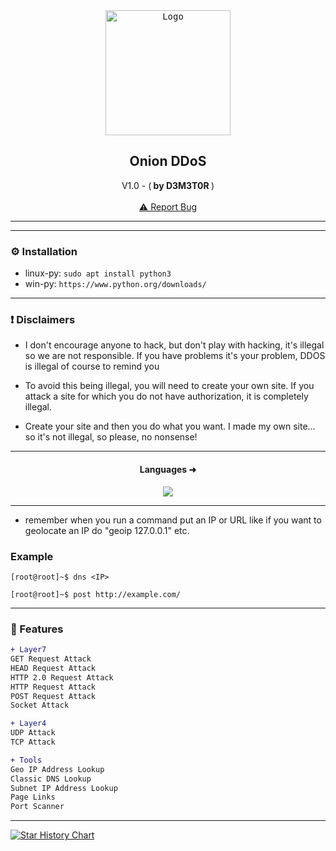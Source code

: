 
<div align="center">
  <kbd>
  <a href="https://github.com/RetrO-M">
    <img src="https://blog.joancolbert.com/wp-content/uploads/2013/11/garlic.jpg" alt="Logo" width="200" height="200">
  </a>
  </kbd>
  
  <h2 align="center">Onion DDoS</h2>

  <p align="center">
    V1.0 - (<b> by D3M3T0R </b>)
    <br />
    <br />
    <a href="https://github.com/RetrO-M/Onion-DDoS/issues/">⚠️ Report Bug</a>
  </p>
</div>

---------------------------------------


---------------------------------------

### ⚙️ Installation
* linux-py: `sudo apt install python3`
* win-py: `https://www.python.org/downloads/`

---------------------------------------

### ❗ Disclaimers
- I don't encourage anyone to hack, but don't play with hacking, it's illegal so we are not responsible. If you have problems it's your problem, DDOS is illegal of course to remind you

- To avoid this being illegal, you will need to create your own site. If you attack a site for which you do not have authorization, it is completely illegal.

- Create your site and then you do what you want. I made my own site... so it's not illegal, so please, no nonsense! 

---------------------------------------

<h4 align="center">Languages ➜</h5>
<p align="center">
           <img src="https://skillicons.dev/icons?i=py"/>
</p>


---------------------------------------

- remember when you run a command put an IP or URL like if you want to geolocate an IP do "geoip 127.0.0.1" etc.

### Example

```
[root@root]~$ dns <IP>
```

```
[root@root]~$ post http://example.com/
```

---------------------------------------

### 📣 Features

```diff
+ Layer7
GET Request Attack
HEAD Request Attack
HTTP 2.0 Request Attack
HTTP Request Attack 
POST Request Attack
Socket Attack

+ Layer4
UDP Attack
TCP Attack

+ Tools
Geo IP Address Lookup
Classic DNS Lookup
Subnet IP Address Lookup
Page Links
Port Scanner
```

---------------------------------------



<a href="https://star-history.com/#RetrO-M/Onion-DDoS&Date">
 <picture>
   <source media="(prefers-color-scheme: dark)" srcset="https://api.star-history.com/svg?repos=RetrO-M/Onion-DDoS&type=Date&theme=dark" />
   <source media="(prefers-color-scheme: light)" srcset="https://api.star-history.com/svg?repos=RetrO-M/Onion-DDoS&type=Date" />
   <img alt="Star History Chart" src="https://api.star-history.com/svg?repos=RetrO-M/Onion-DDoS&type=Date" />
 </picture>
</a>
